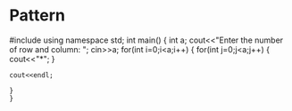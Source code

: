 # Pattern

#include<iostream>
using namespace std;
int main()
{
    int a;
    cout<<"Enter the number of row and column: ";
    cin>>a;
    for(int i=0;i<a;i++)
    {
        for(int j=0;j<a;j++)
        {
            cout<<"*";
        }

    cout<<endl;

    }
    }
